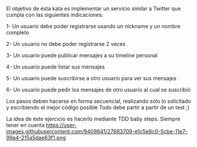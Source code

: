 El objetivo de ésta kata es implementar un servicio similar a Twitter que cumpla con las siguientes indicaciones:

1- Un usuario debe poder registrarse usando un nickname y un nombre completo

2- Un usuario no debe poder registrarse 2 veces

3- Un usuario puede publicar mensajes a su timeline personal

4- Un usuario puede listar sus mensajes

5- Un usuario puede suscribirse a otro usuario para ver sus mensajes

6- Un usuario puede pedir los mensajes de otro usuario al cual se suscribió

Los pasos deben hacerse en forma secuencial, realizando sólo lo solicitado y escribiendo el mejor código posible
Todo debe partir a partir de un test ;)

La idea de éste ejercicio es hacerlo mediante TDD baby steps.
Siempre tener en cuenta 
https://user-images.githubusercontent.com/9408641/27683709-e1c5e8c0-5cbe-11e7-99a4-215a5dae63f1.png


